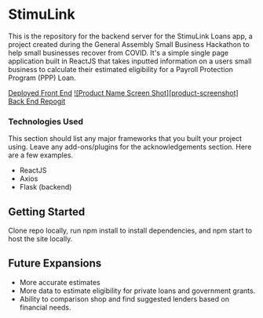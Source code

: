 # StimuLink

This is the repository for the backend server for the StimuLink Loans app, a project created during the General Assembly Small Business Hackathon to help small businesses recover from COVID. It's a simple single page application built in ReactJS that takes inputted information on a users small business to calculate their estimated eligibility for a
Payroll Protection Program (PPP) Loan.

[Deployed Front End](https://sbh-ts2-2021.github.io/front-end/)
[![Product Name Screen Shot][product-screenshot]](https://sbh-ts2-2021.github.io/front-end/)
[Back End Repogit ](https://github.com/SBH-TS2-2021/backend)

### Technologies Used

This section should list any major frameworks that you built your project using. Leave any add-ons/plugins for the acknowledgements section. Here are a few examples.
* ReactJS
* Axios
* Flask (backend)

## Getting Started

Clone repo locally, run npm install to install dependencies, and npm start to host the site locally.

## Future Expansions

* More accurate estimates
* More data to estimate eligibility for private loans and government grants.
* Ability to comparison shop and find suggested lenders based on financial needs.
